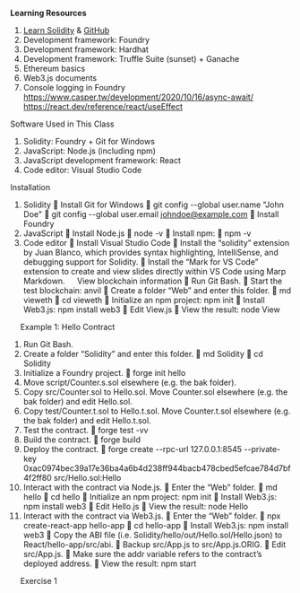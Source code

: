 **Learning Resources**
1.	[Learn Solidity]([url](https://www.alchemy.com/university/courses/solidity)) & [GitHub]([url](https://github.com/alchemyplatform/learn-solidity-presentations))
2.	Development framework: Foundry
3.	Development framework: Hardhat
4.	Development framework: Truffle Suite (sunset) + Ganache
5.	Ethereum basics
6.	Web3.js documents
7.	Console logging in Foundry
https://www.casper.tw/development/2020/10/16/async-await/
https://react.dev/reference/react/useEffect

Software Used in This Class
1.	Solidity: Foundry + Git for Windows
2.	JavaScript: Node.js (including npm)
3.	JavaScript development framework: React
4.	Code editor: Visual Studio Code


Installation
1.	Solidity
	Install Git for Windows
	git config --global user.name "John Doe"
	git config --global user.email johndoe@example.com
	Install Foundry
2.	JavaScript
	Install Node.js
	node -v
	Install npm: 
	npm -v
3.	Code editor
	Install Visual Studio Code
	Install the “solidity” extension by Juan Blanco, which provides syntax highlighting, IntelliSense, and debugging support for Solidity.
	Install the “Mark for VS Code” extension to create and view slides directly within VS Code using Marp Markdown.
 
View blockchain information
	Run Git Bash.
	Start the test blockchain: anvil
	Create a folder “Web” and enter this folder.
	md vieweth
	cd vieweth
	Initialize an npm project: npm init
	Install Web3.js: npm install web3
	Edit View.js
	View the result: node View

 
Example 1: Hello Contract
1.	Run Git Bash.
2.	Create a folder “Solidity” and enter this folder.
	md Solidity
	cd Solidity
3.	Initialize a Foundry project.
	forge init hello
4.	Move script/Counter.s.sol elsewhere (e.g. the bak folder).
5.	Copy src/Counter.sol to Hello.sol. Move Counter.sol elsewhere (e.g. the bak folder) and edit Hello.sol.
6.	Copy test/Counter.t.sol to Hello.t.sol. Move Counter.t.sol elsewhere (e.g. the bak folder) and edit Hello.t.sol.
7.	Test the contract.
	forge test -vv
8.	Build the contract.
	forge build
9.	Deploy the contract.
	forge create --rpc-url 127.0.0.1:8545 --private-key 0xac0974bec39a17e36ba4a6b4d238ff944bacb478cbed5efcae784d7bf4f2ff80 src/Hello.sol:Hello
10.	Interact with the contract via Node.js.
	Enter the “Web” folder.
	md hello
	cd hello
	Initialize an npm project: npm init
	Install Web3.js: npm install web3
	Edit Hello.js
	View the result: node Hello
11.	Interact with the contract via Web3.js.
	Enter the “Web” folder.
	npx create-react-app hello-app
	cd hello-app
	Install Web3.js: npm install web3
	Copy the ABI file (i.e. Solidity/hello/out/Hello.sol/Hello.json) to React/hello-app/src/abi.
	Backup src/App.js to src/App.js.ORIG.
	Edit src/App.js.
	Make sure the addr variable refers to the contract’s deployed address.
	View the result: npm start

 
Exercise 1

